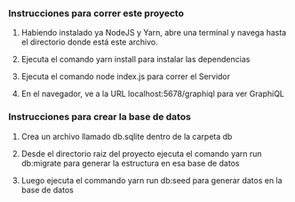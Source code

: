 ### Instrucciones para correr este proyecto

1. Habiendo instalado ya NodeJS y Yarn, abre una terminal y navega hasta el directorio donde está este archivo.

2. Ejecuta el comando yarn install para instalar las dependencias

3. Ejecuta el comando node index.js para correr el Servidor

4. En el navegador, ve a la URL localhost:5678/graphiql para ver GraphiQL

### Instrucciones para crear la base de datos

1. Crea un archivo llamado db.sqlite dentro de la carpeta db

2. Desde el directorio raiz del proyecto ejecuta el comando yarn run db:migrate para generar la estructura en esa base de datos

3. Luego ejecuta el commando yarn run db:seed para generar datos en la base de datos
